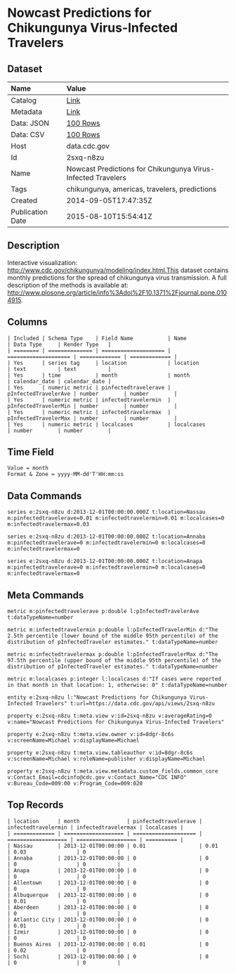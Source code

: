 # Nowcast Predictions for Chikungunya Virus-Infected Travelers

## Dataset

| Name | Value |
| :--- | :---- |
| Catalog | [Link](https://catalog.data.gov/dataset/nowcast-predictions-for-chikungunya-virus-infected-travelers-187b8) |
| Metadata | [Link](https://data.cdc.gov/api/views/2sxq-n8zu) |
| Data: JSON | [100 Rows](https://data.cdc.gov/api/views/2sxq-n8zu/rows.json?max_rows=100) |
| Data: CSV | [100 Rows](https://data.cdc.gov/api/views/2sxq-n8zu/rows.csv?max_rows=100) |
| Host | data.cdc.gov |
| Id | 2sxq-n8zu |
| Name | Nowcast Predictions for Chikungunya Virus-Infected Travelers |
| Tags | chikungunya, americas, travelers, predictions |
| Created | 2014-09-05T17:47:35Z |
| Publication Date | 2015-08-10T15:54:41Z |

## Description

Interactive visualization: http://www.cdc.gov/chikungunya/modeling/index.html.This dataset contains monthly predictions for the spread of chikungunya virus transmission. A full description of the methods is available at: http://www.plosone.org/article/info%3Adoi%2F10.1371%2Fjournal.pone.0104915.

## Columns

```ls
| Included | Schema Type    | Field Name           | Name                 | Data Type     | Render Type   |
| ======== | ============== | ==================== | ==================== | ============= | ============= |
| Yes      | series tag     | location             | location             | text          | text          |
| Yes      | time           | month                | month                | calendar_date | calendar_date |
| Yes      | numeric metric | pinfectedtravelerave | pInfectedTravelerAve | number        | number        |
| Yes      | numeric metric | infectedtravelermin  | pInfectedTravelerMin | number        | number        |
| Yes      | numeric metric | infectedtravelermax  | pInfectedTravelerMax | number        | number        |
| Yes      | numeric metric | localcases           | localcases           | number        | number        |
```

## Time Field

```ls
Value = month
Format & Zone = yyyy-MM-dd'T'HH:mm:ss
```

## Data Commands

```ls
series e:2sxq-n8zu d:2013-12-01T00:00:00.000Z t:location=Nassau m:pinfectedtravelerave=0.01 m:infectedtravelermin=0.01 m:localcases=0 m:infectedtravelermax=0.03

series e:2sxq-n8zu d:2013-12-01T00:00:00.000Z t:location=Annaba m:pinfectedtravelerave=0 m:infectedtravelermin=0 m:localcases=0 m:infectedtravelermax=0

series e:2sxq-n8zu d:2013-12-01T00:00:00.000Z t:location=Anapa m:pinfectedtravelerave=0 m:infectedtravelermin=0 m:localcases=0 m:infectedtravelermax=0
```

## Meta Commands

```ls
metric m:pinfectedtravelerave p:double l:pInfectedTravelerAve t:dataTypeName=number

metric m:infectedtravelermin p:double l:pInfectedTravelerMin d:"The 2.5th percentile (lower bound of the middle 95th percentile) of the distribution of pInfectedTraveler estimates." t:dataTypeName=number

metric m:infectedtravelermax p:double l:pInfectedTravelerMax d:"The 97.5th percentile (upper bound of the middle 95th percentile) of the distribution of pInfectedTraveler estimates." t:dataTypeName=number

metric m:localcases p:integer l:localcases d:"If cases were reported in that month in that location: 1, otherwise: 0" t:dataTypeName=number

entity e:2sxq-n8zu l:"Nowcast Predictions for Chikungunya Virus-Infected Travelers" t:url=https://data.cdc.gov/api/views/2sxq-n8zu

property e:2sxq-n8zu t:meta.view v:id=2sxq-n8zu v:averageRating=0 v:name="Nowcast Predictions for Chikungunya Virus-Infected Travelers"

property e:2sxq-n8zu t:meta.view.owner v:id=8dgr-8c6s v:screenName=Michael v:displayName=Michael

property e:2sxq-n8zu t:meta.view.tableauthor v:id=8dgr-8c6s v:screenName=Michael v:roleName=publisher v:displayName=Michael

property e:2sxq-n8zu t:meta.view.metadata.custom_fields.common_core v:Contact_Email=cdcinfo@cdc.gov v:Contact_Name="CDC INFO" v:Bureau_Code=009:00 v:Program_Code=009:020
```

## Top Records

```ls
| location      | month               | pinfectedtravelerave | infectedtravelermin | infectedtravelermax | localcases | 
| ============= | =================== | ==================== | =================== | =================== | ========== | 
| Nassau        | 2013-12-01T00:00:00 | 0.01                 | 0.01                | 0.03                | 0          | 
| Annaba        | 2013-12-01T00:00:00 | 0                    | 0                   | 0                   | 0          | 
| Anapa         | 2013-12-01T00:00:00 | 0                    | 0                   | 0                   | 0          | 
| Allentown     | 2013-12-01T00:00:00 | 0                    | 0                   | 0                   | 0          | 
| Albuquerque   | 2013-12-01T00:00:00 | 0                    | 0                   | 0.01                | 0          | 
| Aberdeen      | 2013-12-01T00:00:00 | 0                    | 0                   | 0                   | 0          | 
| Atlantic City | 2013-12-01T00:00:00 | 0                    | 0                   | 0.01                | 0          | 
| Izmir         | 2013-12-01T00:00:00 | 0                    | 0                   | 0                   | 0          | 
| Buenos Aires  | 2013-12-01T00:00:00 | 0.01                 | 0                   | 0.02                | 0          | 
| Sochi         | 2013-12-01T00:00:00 | 0                    | 0                   | 0                   | 0          | 
```